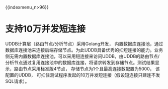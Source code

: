 {{indexmenu_n>96}}

# 支持10万并发短连接

UDDB计算层（路由节点/分析节点）采用Golang开发，
内置数据库连接池，通过数据库连接池来连接后端存储节点。为此UDDB具备优秀的扛短连接的能力。业务侧无需内置数据库连接池，可以采用短连接来访问UDDB，由UDDB的路由节点/分析节点通过复用连接池中的数据库连接，将请求转发到存储节点。测试结果显示，路由节点采用标准版4节点，
存储节点为1个且最高连接数配置为5000， 该配置的UDDB， 可扛住测试程序发起的10万并发短连接（假设短连接只建连不发SQL请求）。
